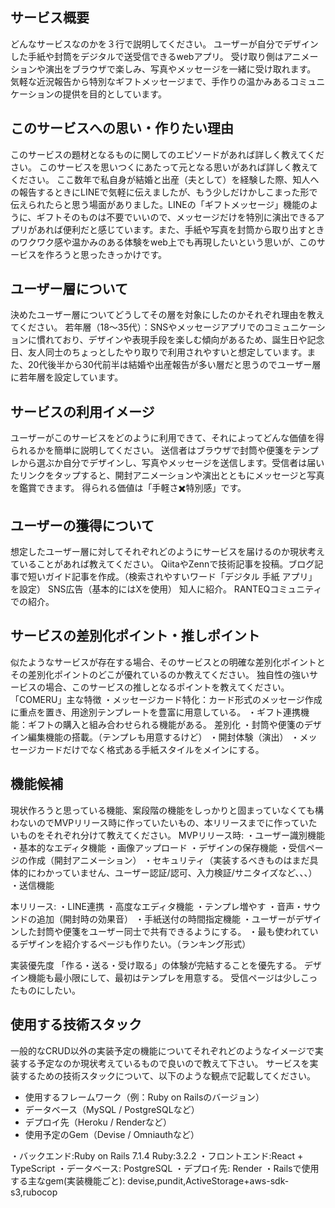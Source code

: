 ## サービス概要
どんなサービスなのかを３行で説明してください。
  ユーザーが自分でデザインした手紙や封筒をデジタルで送受信できるwebアプリ。
  受け取り側はアニメーションや演出をブラウザで楽しみ、写真やメッセージを一緒に受け取れます。
  気軽な近況報告から特別なギフトメッセージまで、手作りの温かみあるコミュニケーションの提供を目的としています。

## このサービスへの思い・作りたい理由
このサービスの題材となるものに関してのエピソードがあれば詳しく教えてください。
このサービスを思いつくにあたって元となる思いがあれば詳しく教えてください。
  ここ数年で私自身が結婚と出産（夫として）を経験した際、知人への報告するときにLINEで気軽に伝えましたが、もう少しだけかしこまった形で伝えられたらと思う場面がありました。LINEの「ギフトメッセージ」機能のように、ギフトそのものは不要でいいので、メッセージだけを特別に演出できるアプリがあれば便利だと感じています。また、手紙や写真を封筒から取り出すときのワクワク感や温かみのある体験をweb上でも再現したいという思いが、このサービスを作ろうと思ったきっかけです。
## ユーザー層について
決めたユーザー層についてどうしてその層を対象にしたのかそれぞれ理由を教えてください。
  若年層（18〜35代）：SNSやメッセージアプリでのコミュニケーションに慣れており、デザインや表現手段を楽しむ傾向があるため、誕生日や記念日、友人同士のちょっとしたやり取りで利用されやすいと想定しています。また、20代後半から30代前半は結婚や出産報告が多い層だと思うのでユーザー層に若年層を設定しています。
  
## サービスの利用イメージ
ユーザーがこのサービスをどのように利用できて、それによってどんな価値を得られるかを簡単に説明してください。
  送信者はブラウザで封筒や便箋をテンプレから選ぶか自分でデザインし、写真やメッセージを送信します。受信者は届いたリンクをタップすると、開封アニメーションや演出とともにメッセージと写真を鑑賞できます。
  得られる価値は「手軽さ✖️特別感」です。

## ユーザーの獲得について
想定したユーザー層に対してそれぞれどのようにサービスを届けるのか現状考えていることがあれば教えてください。
  QiitaやZennで技術記事を投稿。ブログ記事で短いガイド記事を作成。（検索されやすいワード「デジタル 手紙 アプリ」を設定）
  SNS広告（基本的にはXを使用）
  知人に紹介。
  RANTEQコミュニティでの紹介。

## サービスの差別化ポイント・推しポイント
似たようなサービスが存在する場合、そのサービスとの明確な差別化ポイントとその差別化ポイントのどこが優れているのか教えてください。
独自性の強いサービスの場合、このサービスの推しとなるポイントを教えてください。
  「COMERU」主な特徴
    ・メッセージカード特化：カード形式のメッセージ作成に重点を置き、用途別テンプレートを豊富に用意している。
    ・ギフト連携機能：ギフトの購入と組み合わせられる機能がある。
    差別化
    ・封筒や便箋のデザイン編集機能の搭載。（テンプレも用意するけど）
    ・開封体験（演出）
    ・メッセージカードだけでなく格式ある手紙スタイルをメインにする。

## 機能候補
現状作ろうと思っている機能、案段階の機能をしっかりと固まっていなくても構わないのでMVPリリース時に作っていたいもの、本リリースまでに作っていたいものをそれぞれ分けて教えてください。
  MVPリリース時:
  ・ユーザー識別機能
  ・基本的なエディタ機能
  ・画像アップロード
  ・デザインの保存機能
  ・受信ページの作成（開封アニメーション）
  ・セキュリティ（実装するべきものはまだ具体的にわかっていません、ユーザー認証/認可、入力検証/サニタイズなど、、、）
  ・送信機能

  本リリース:
  ・LINE連携
  ・高度なエディタ機能 
  ・テンプレ増やす
  ・音声・サウンドの追加（開封時の効果音）
  ・手紙送付の時間指定機能
  ・ユーザーがデザインした封筒や便箋をユーザー同士で共有できるようにする。
  ・最も使われているデザインを紹介するページも作りたい。（ランキング形式）


  実装優先度
    「作る・送る・受け取る」の体験が完結することを優先する。
    デザイン機能も最小限にして、最初はテンプレを用意する。
    受信ページは少しこったものにしたい。


## 使用する技術スタック
一般的なCRUD以外の実装予定の機能についてそれぞれどのようなイメージで実装する予定なのか現状考えているもので良いので教えて下さい。
サービスを実装するための技術スタックについて、以下のような観点で記載してください。
- 使用するフレームワーク（例：Ruby on Railsのバージョン）
- データベース（MySQL / PostgreSQLなど）
- デプロイ先（Heroku / Renderなど）
- 使用予定のGem（Devise / Omniauthなど）

・バックエンド:Ruby on Rails 7.1.4  Ruby:3.2.2
・フロントエンド:React + TypeScript
・データベース: PostgreSQL
・デプロイ先: Render
・Railsで使用する主なgem(実装機能ごと):
  devise,pundit,ActiveStorage+aws-sdk-s3,rubocop